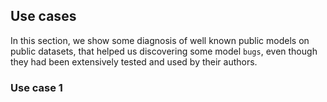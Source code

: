 ## Use cases

In this section, we show some diagnosis of well known public models on public datasets,
that helped us discovering some model `bugs`, even though they had been extensively tested and used
by their authors.

### Use case 1
